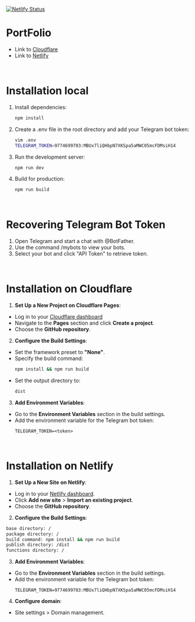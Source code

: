 [![Netlify Status](https://api.netlify.com/api/v1/badges/7c30f234-d988-4714-9134-927bc93274ef/deploy-status)](https://app.netlify.com/sites/doszhan-m/deploys)

# PortFolio
- Link to [Cloudflare](https://doszhan-m.pages.dev)
- Link to [Netlify](https://doszhan-m.netlify.app)

<br>

# Installation local
1. Install dependencies:
   ```bash
   npm install
   ```
2. Create a .env file in the root directory and add your Telegram bot token:
   ```bash
   vim .env
   TELEGRAM_TOKEN=9774699703:MBUx7liQHbpN7XKSpa5aMWC05mcFDMsiH14
   ```
3. Run the development server:
   ```bash
   npm run dev
   ```
4. Build for production:
   ```bash
   npm run build
   ```

<br>

# Recovering Telegram Bot Token
1. Open Telegram and start a chat with @BotFather.
2. Use the command /mybots to view your bots.
3. Select your bot and click "API Token" to retrieve token.

<br>

# Installation on Cloudflare
1. **Set Up a New Project on Cloudflare Pages**:
- Log in to your [Cloudflare dashboard](https://dash.cloudflare.com/)
- Navigate to the **Pages** section and click **Create a project**.
- Choose the **GitHub repository**.

2. **Configure the Build Settings**:
- Set the framework preset to **"None"**.
- Specify the build command:
  ```bash
  npm install && npm run build
  ```
- Set the output directory to:
  ```bash
  dist
     ```

3. **Add Environment Variables**:
- Go to the **Environment Variables** section in the build settings.
- Add the environment variable for the Telegram bot token:
  ```
  TELEGRAM_TOKEN=<token>
  ```

<br>



# Installation on Netlify
1. **Set Up a New Site on Netlify**:
- Log in to your [Netlify dashboard](https://app.netlify.com/).
- Click **Add new site** > **Import an existing project**.
- Choose the **GitHub repository**.

2. **Configure the Build Settings**:
```bash
base directory: /
package directory: /
build command: npm install && npm run build
publish directory: /dist
functions directory: /
```

3. **Add Environment Variables**:
- Go to the **Environment Variables** section in the build settings.
- Add the environment variable for the Telegram bot token:
  ```
  TELEGRAM_TOKEN=9774699703:MBUx7liQHbpN7XKSpa5aMWC05mcFDMsiH14
4. **Configure domain**:
- Site settings > Domain management.
